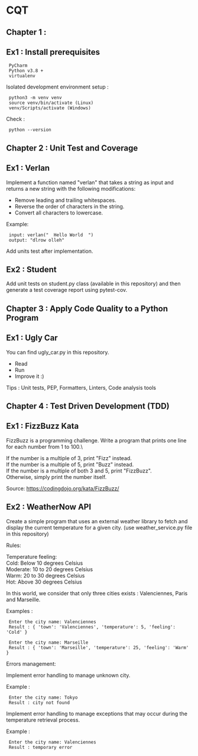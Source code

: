 # CQT

## Chapter 1 : 

## Ex1 : Install prerequisites

     PyCharm
     Python v3.8 +
     virtualenv

Isolated development environment setup :

     python3 -m venv venv
     source venv/bin/activate (Linux)
     venv/Scripts/activate (Windows)

Check :

     python --version

## Chapter 2 : Unit Test and Coverage

## Ex1 : Verlan
Implement a function named "verlan" that takes a string as input and returns a new string
with the following modifications:
- Remove leading and trailing whitespaces.
- Reverse the order of characters in the string.
- Convert all characters to lowercase.

Example:

     input: verlan("  Hello World  ")
     output: "dlrow olleh"

Add units test after implementation.

## Ex2 : Student
Add unit tests on student.py class (available in this repository) and then generate a test coverage report using pytest-cov.

## Chapter 3 : Apply Code Quality to a Python Program

## Ex1 : Ugly Car

You can find ugly_car.py in this repository.

- Read
- Run
- Improve it :)

Tips : Unit tests, PEP, Formatters, Linters, Code analysis tools

## Chapter 4 : Test Driven Development (TDD)

## Ex1 : FizzBuzz Kata
FizzBuzz is a programming challenge. Write a program that prints one line for each number from 1 to 100.\

If the number is a multiple of 3, print "Fizz" instead.\
If the number is a multiple of 5, print "Buzz" instead.\
If the number is a multiple of both 3 and 5, print "FizzBuzz".\
Otherwise, simply print the number itself.

Source:  https://codingdojo.org/kata/FizzBuzz/

## Ex2 : WeatherNow API

Create a simple program that uses an external weather library to fetch and display the current temperature for a given city. (use weather_service.py file in this repository)

Rules:

Temperature feeling:\
Cold: Below 10 degrees Celsius\
Moderate: 10 to 20 degrees Celsius\
Warm: 20 to 30 degrees Celsius\
Hot: Above 30 degrees Celsius

In this world, we consider that only three cities exists : Valenciennes, Paris and Marseille.

Examples :

     Enter the city name: Valenciennes
     Result : { 'town': 'Valenciennes', 'temperature': 5, 'feeling': 'Cold' }

     Enter the city name: Marseille
     Result : { 'town': 'Marseille', 'temperature': 25, 'feeling': 'Warm' }

Errors management:

Implement error handling to manage unknown city.

Example :

     Enter the city name: Tokyo
     Result : city not found

Implement error handling to manage exceptions that may occur during the temperature retrieval process.

Example :

     Enter the city name: Valenciennes
     Result : temporary error
     
